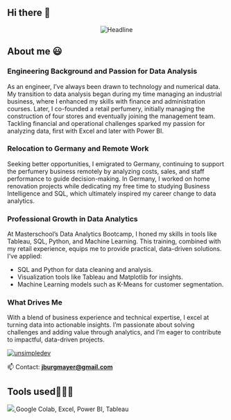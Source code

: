 ## Hi there 👋

<div align=center>
        <img src="https://readme-typing-svg.herokuapp.com?color=%236FDA44&size=32&center=true&vCenter=true&width=800&height=50&lines=I'm+John+%F0%9F%91%8B;Data+Analyst;Your+new+team+member;Retail+&+Business+Management+Experience;Problem+Solver;Analytical+Thinking" alt="Headline" />
    </div>

<h2>About me 😃</h2>
<!--Intro start-->

<p align="left">

### Engineering Background and Passion for Data Analysis
        
As an engineer, I’ve always been drawn to technology and numerical data. My transition to data analysis began during my time managing an industrial business, where I enhanced my skills with finance and administration courses. Later, I co-founded a retail perfumery, initially managing the construction of four stores and eventually joining the management team. Tackling financial and operational challenges sparked my passion for analyzing data, first with Excel and later with Power BI.

### Relocation to Germany and Remote Work

Seeking better opportunities, I emigrated to Germany, continuing to support the perfumery business remotely by analyzing costs, sales, and staff performance to guide decision-making. In Germany, I worked on home renovation projects while dedicating my free time to studying Business Intelligence and SQL, which ultimately inspired my career change to data analytics.

### Professional Growth in Data Analytics

At Masterschool’s Data Analytics Bootcamp, I honed my skills in tools like Tableau, SQL, Python, and Machine Learning. This training, combined with my retail experience, equips me to provide practical, data-driven solutions. I’ve applied:
   - SQL and Python for data cleaning and analysis.
   - Visualization tools like Tableau and Matplotlib for insights.
   - Machine Learning models such as K-Means for customer segmentation.

### What Drives Me

With a blend of business experience and technical expertise, I excel at turning data into actionable insights. I’m passionate about solving challenges and adding value through analytics, and I’m eager to contribute to impactful, data-driven projects.

<a href="https://www.linkedin.com/in/jburgmayer" target="blank"><img align="center" src="https://img.shields.io/badge/LinkedIn-0077B5?style=for-the-badge&logo=linkedin&logoColor=white" alt="unsimpledev"/></a>

📫 Contact: **jburgmayer@gmail.com**
<!--Intro end-->
  </p>

  <h2 >Tools used👨🏻‍💻</h2>
<!--tech stack icons-->
<p align="left">
        
  <a href="https://skillicons.dev">
    <img src="https://skillicons.dev/icons?i=py,mysql,sqlite,postgres,vscode,windows,autocad&perline=12" />
  </a>Google Colab, Excel, Power BI, Tableau
</p>
<br>
<!-------------------------->
